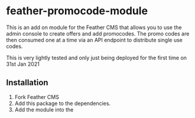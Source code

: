 # feather-promocode-module

This is an add on module for the Feather CMS that allows you to use the admin console to create offers and add promocodes. The promo codes are then consumed one at a time via an API endpoint to distribute single use codes.

This is very lightly tested and only just being deployed for the first time on 31st Jan 2021

## Installation

1) Fork Feather CMS
2) Add this package to the dependencies.
3) Add the module into the 
